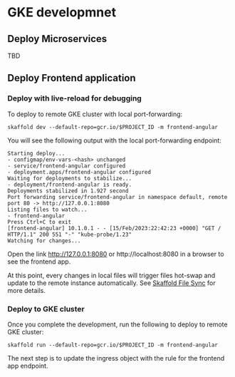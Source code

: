 # GKE developmnet

## Deploy Microservices

TBD

## Deploy Frontend application

### Deploy with live-reload for debugging

To deploy to remote GKE cluster with local port-forwarding:
```
skaffold dev --default-repo=gcr.io/$PROJECT_ID -m frontend-angular
```

You will see the following output with the local port-forwarding endpoint:
```
Starting deploy...
- configmap/env-vars-<hash> unchanged
- service/frontend-angular configured
- deployment.apps/frontend-angular configured
Waiting for deployments to stabilize...
- deployment/frontend-angular is ready.
Deployments stabilized in 1.927 second
Port forwarding service/frontend-angular in namespace default, remote port 80 -> http://127.0.0.1:8080
Listing files to watch...
- frontend-angular
Press Ctrl+C to exit
[frontend-angular] 10.1.0.1 - - [15/Feb/2023:22:42:23 +0000] "GET / HTTP/1.1" 200 551 "-" "kube-probe/1.23"
Watching for changes...
```

Open the link http://127.0.0.1:8080 or http://localhost:8080 in a browser to see the frontend app.

At this point, every changes in local files will trigger files hot-swap and update to the remote instance automatically. See [Skaffold File Sync](https://skaffold.dev/docs/pipeline-stages/filesync/) for more details.

### Deploy to GKE cluster

Once you complete the development, run the following to deploy to remote GKE cluster:
```
skaffold run --default-repo=gcr.io/$PROJECT_ID -m frontend-angular
```

The next step is to update the ingress object with the rule for the frontend app endpoint.

